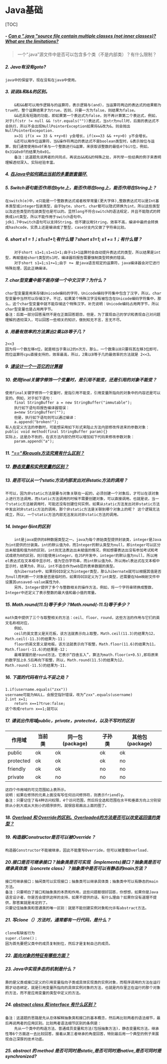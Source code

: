 # Java基础

[TOC]

##### - [Can a ".java "source file contain multiple classes (not inner classes)? What are the limitations?](https://github.com/duyangs/interview/blob/master/javaBase/Can%20a%20%22.java%20%22source%20file%20contain%20multiple%20classes%20(not%20inner%20classes)%3F%20What%20are%20the%20limitations%3F.md)

> 一个“.java”源文件中是否可以包含多个类（不是内部类）？有什么限制？



##### 2. Java有没有goto?

```
java中的保留字，现在没有在java中使用。
```

##### 3. 说说&和&&的区别。

```
	&和&&都可以用作逻辑与的运算符，表示逻辑与(and)，当运算符两边的表达式的结果都为true时，整个运算结果才为true，否则，只要一方为false，则结果为false。
	&&还具有短路的功能，即如果第一个表达式为false，则不再计算第二个表达式，例如，对于if(str != null && !str.equals(""))表达式，当str为null时，后面的表达式不会执行，所以不会出现NullPointerException如果将&&改为&，则会抛出NullPointerExcepotion.
	x=31 if(x == 33 & ++y>0) y会增长，if(x==33 && ++y>0) y不会增长。
	&还可以用作位运算符，当&操作符两边的表达式不是boolean类型时，&表示按位与运算，我们通常使用0x0f来与一个整数进行&运算，来获取该整数的最低4个bit位，例如，0x31&0x0f的结果为0x01。
	备注：这道题先说两者的共同点，再说出&&和&的特殊之处，并列举一些经典的例子来表明理解透彻深入、实际经验丰富。
```

##### 4. [在Java中如何跳出当前的多重嵌套循环.](http://www.jianshu.com/p/55a604a3d7bc)

##### 5. Switch语句能否作用在byte上，能否作用在long上，能否作用在String上？

```
在switch(e)中，e只能是一个整数表达式或者枚举常量(更大字体),整数表达式可以是Int基本类型或integer包装类型，由于byte，short，char都可以隐式转换为int，所以这些类型以及这些类型的包装类型也是可以的。显然long不符合switch的语法规定，并且不能隐式的转换成int类型，所以不能作用于switch语句中。
jdk1.7中switch语句可以支持String。但不建议用String，效率不高，编译中最终会转换成hashcode，实质上还是编译成了整型，case分支内又做了字符串比较。
```

##### 6. short s1 = 1；s1=s1+1;有什么错？short s1=1; s1 += 1；有什么错？

```
	对于short s1=1;s1=s1+1;由于s1+1运算时会自动提升表达式的类型，所以结果是int型，再赋值给short类型的s1时，编译器将报告需要强制类型转换的错误。
	对于short s1=1;s1+=1;由于 += 是java语言规定的运算符，java编译器会对它进行特殊处理，因此正确编译。
```

##### 7. char型变量中能不能存储一个中文汉字？为什么？

```
char型变量是用来存储Unicode编码的字符，Unicode编码字符集中包含了汉字，所以，char型变量中当然可以存储汉子。不过，如果某个特殊汉字没有被包含在Unicode编码字符集中，那么，这个char型变量中就不能存储这个特殊汉字。补充说明：Unicode编码占用两字节，所以char型变量也是占用两字节。
备注：后面一部分回答虽然不是在正面回答题目，但是，为了展现自己的学识和表现自己对问题理解的透彻深入，可以回答一些相关的知识，做到知无不言，言无不尽。
```

##### 8. 用最有效率的方法算出2乘以8等于几？

```
2<<3
因为将一个数左移n位，就是相当于乘以2的n次方，那么，一个数乘以8只要将其左移3位即可，而位运算符cpu直接支持的，效率最高，所以，2乘以8等于几的最效率的方法就是 2<<3。
```

##### 9. [请设计一个一百亿的计算器](http://www.cnblogs.com/fthjane/p/4732418.html)

##### 10. 使用final关键字修饰一个变量时，是引用不能变，还是引用的对象不能变？

```
使用final关键字修饰一个变量时，是指引用不能变，引用变量所指向的对象中的内容还是可以变的。例如，对于如下语句：
	final StringBuffer a = new StringBuffer("immutable");
	执行如下语句将报告编译器错误：
	a=new StringBuffer("");
	但是，执行如下语句则可以通过编译：
	a.append("broken!");
有人在定义方法的参数时，可能想采用如下形式来阻止方法内部修改传进来的参数对象：
public void method(final StringBuffer param){}
实际上，这是办不到的，在该方法内部仍然可以增加如下代码来修改参数对象：
	param.append("a");
```

##### 11. ["=="和equals方法究竟有什么区别？](http://www.cnblogs.com/findumars/p/3746878.html)

##### 12. [静态变量和实例变量的区别？](http://blog.csdn.net/u012110719/article/details/46334419)

##### 13. 是否可以从一个static方法内部发出对非static方法的调用？

```
不可以，因为非static方法是要与对象关联在一起的，必须创建一个对象后，才可以在该对象上进行方法调用，而static方法调用的时候不需要创建对象，可以直接调用。也就是说，当一个static方法被调用时，可能还没有创建任何实例，如果从static方法发出对非static方法中发出对非static方法的调用，那个非static方法是关联到哪个对象上的呢？ 这个逻辑无法成立，所以，一个static方法内部无法发出对非static方法的调用。
```

##### 14. Integer与int的区别

```
	int是java提供的8种数据类型之一。java为每个原始类型提供封装类，integer是Java为int提供的分装类。int的默认值为0，而Integer的默认类型为null，即integer可以区分出未赋值和值为0的区别，int则无法表达出未赋值的情况，例如想要表达出没有参加考试和考试成绩为0的区别，则只能使用integer。在JSP开发中，integer的默认值为null，所以用el表达式在文本框中显示时，值为空白字符串，而int默认值为0，所以用el表达式在文本框中显示时，结果为0，所以，int不适合作为web层的表单数据的类型。
	在hibernate中，如果将OID定义为integer类型，那么hibernate就可以根据其值是否为null而判断一个对象是否是临时的，如果将OID定义为了int类型，还需要在hbm映射文件中设置其unsaved-value属性为0.
	另外，Integer提供了多个与整数相关的操作方法，例如，将一个字符串转换成整数，Integer中还定义了表示整数的最大值和最小值的常量。
```

##### 15. Math.round(11.5)等于多少？Math.round(-11.5)等于多少？

```
math类中提供了三个与取整相关的方法：ceil、floor、round，这些方法的作用与它们的英文名称相对应，
	例如，
	ceil的英文意义是天花板，该方法就表示向上取整，Math.ceil(11.3)的结果为12，Math.ceil(-11.3)的结果为-11；
	floor的英文意义是地板，该方法就表示向下取整，Math.floor(11.6)的结果为11，Math.floor(-11.6)的结果是-12；
	最难掌握的是round方法，它表示“四舍五入”，算法为math.floor(x+0.5),即将原来的数字加上0.5后再向下取整，所以，Math.round(11.5)的结果为12，Math.round(-11.5)的结果为-11.
```

##### 16. 下面的代码有什么不妥之处？

```
1.if(username.equals("zxx"))
username可能为NULL，会报空指针错误，改为“zxx".equals(username)
2.int x=1;
	return x==1?true:false;
这个改成return x==1;就可以
```

##### 17. 请说出作用域public，private，protected，以及不写时的区别

| 作用域       | 当前类  | 同一包(package) | 子孙类  | 其他包(package) |
| --------- | ---- | ------------ | ---- | ------------ |
| public    | ok   | ok           | ok   | ok           |
| protected | ok   | ok           | ok   | no           |
| friendly  | ok   | ok           | no   | no           |
| private   | ok   | no           | no   | no           |

```
这四个作用域的可见范围如上表所示。
说明：如果在修饰的元素上面没有写任何访问修饰符，则表示friendly。
备注：只要记住了有4种访问权限，4个访问范围，然后将全选和范围在水平和垂直方向上分别安排从小到大或从大到小的顺序排列，就很容易画出上面的图了。
```

##### 18. [Overload 和 Override的区别。Overloaded的方法是否可以改变返回值的类型？](http://blog.csdn.net/partner4java/article/details/7187846)

##### 19. 构造器Constructor是否可以被Override？

```
构造器Constructor不能被继承，因此不能重写Override，但可以被重载Overload.
```

##### 20.接口是否可继承接口？抽象类是否可实现（implements)接口？抽象类是否可继承具体类（concrete class）？抽象类中是否可以有静态的main方法？

```
接口可继承接口；抽闲类可以实现接口；抽象类可以继承具体类；抽象类中可以有静态的main方法。
备注：只要明白了接口和抽象类的本质和作用，这些问题都很好回答，你想想，如果你是Java语言设计者，你是否会提供这样的支持，如果不提供的话，有什么理由？如果你没有道理不提供，那答案就是肯定的了。
只要记住抽象类和普通类的唯一区别：就是不能创建实例对象和允许有abstract方法。
```

##### 21. 写clone（）方法时，通常都有一行代码，是什么？

```
clone有缺省行为
super.clone()；
因为首先要把父类中的成员复制到位，然后才是复制自己的成员。
```

##### 22. [面向对象的特征有哪些方面？](http://www.cnblogs.com/guweiwei/p/6599289.html)

##### 23. Java中实现多态的机制是什么？

```
靠的是父类或接口定义的引用变量指向子类或具体实现类的实例对象，而程序调用的方法在运行期才动态绑定，就是引用变量所指向的具体实例对象的方法，也就是内存里正在运行的那个对象的方法，而不是应用变量的类型中定义的方法。
```

##### 24. [abstract class 和 interface 有什么区别？](http://www.cnblogs.com/zss-xjx/p/5949457.html)

```
备注：这道题的思路是先从总体解释抽象类和接口的基本概念，然后再比较两者的语法细节，最后再说两者的应用区别。比较两者语法细节区别的条例是：
	先从一个类中的构造方法、普通成员变量和方法(包括抽象方法)，静态变量和方法，继承性等6个方面逐一去比较回答，接着从第三者继承的角度回答，特别最后用一个典型的例子来展现自己深厚的技术功底。
```

##### 25. abstract 的 method 是否可同时是static,是否可同时是native,是否可同时是synchronized? 

